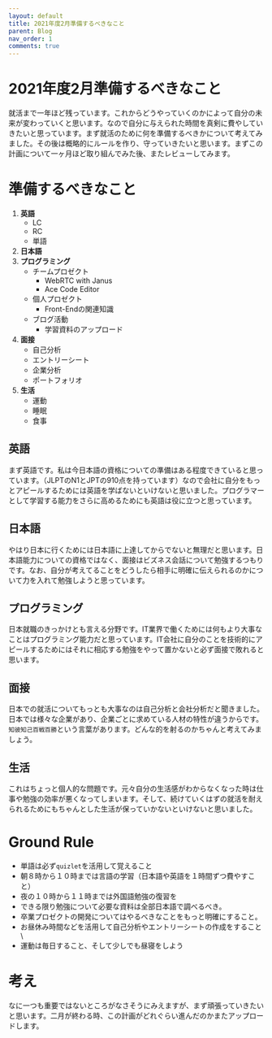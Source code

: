 ```yaml
---
layout: default
title: 2021年度2月準備するべきなこと
parent: Blog
nav_order: 1
comments: true
---
```

# 2021年度2月準備するべきなこと

就活まで一年ほど残っています。これからどうやっていくのかによって自分の未来が変わっていくと思います。なので自分に与えられた時間を真剣に費やしていきたいと思っています。まず就活のために何を準備するべきかについて考えてみました。その後は概略的にルールを作り、守っていきたいと思います。まずこの計画について一ヶ月ほど取り組んでみた後、またレビューしてみます。

# 準備するべきなこと
1. **英語**
   * LC
   * RC
   * 単語
2. **日本語**
3. **プログラミング**
   * チームプロゼクト
     * WebRTC with Janus
     * Ace Code Editor
   * 個人プロゼクト
     * Front-Endの関連知識
   * ブログ活動
     * 学習資料のアップロード
4. **面接**
   * 自己分析
   * エントリーシート
   * 企業分析
   * ポートフォリオ
5. **生活**
   * 運動
   * 睡眠
   * 食事

## 英語
まず英語です。私は今日本語の資格についての準備はある程度できていると思っています。（JLPTのN1とJPTの910点を持っています）なので会社に自分をもっとアピールするためには英語を学ばないといけないと思いました。プログラマーとして学習する能力をさらに高めるためにも英語は役に立つと思っています。

## 日本語
やはり日本に行くためには日本語に上達してからでないと無理だと思います。日本語能力についての資格ではなく、面接はビズネス会話について勉強するつもりです。なお、自分が考えてることをどうしたら相手に明確に伝えられるのかについて力を入れて勉強しようと思っています。

## プログラミング
日本就職のきっかけとも言える分野です。IT業界で働くためには何もより大事なことはプログラミング能力だと思っています。IT会社に自分のことを技術的にアピールするためにはそれに相応する勉強をやって置かないと必ず面接で敗れると思います。

## 面接
日本での就活についてもっとも大事なのは自己分析と会社分析だと聞きました。日本では様々な企業があり、企業ごとに求めている人材の特性が違うからです。`知彼知己百戦百勝`という言葉があります。どんな的を射るのかちゃんと考えてみましょう。

## 生活
これはちょっと個人的な問題です。元々自分の生活感がわからなくなった時は仕事や勉強の効率が悪くなってしまいます。そして、続けていくはずの就活を耐えられるためにもちゃんとした生活が保っていかないといけないと思いました。

# Ground Rule

* 単語は必ず`quizlet`を活用して覚えること
* 朝８時から１０時までは言語の学習（日本語や英語を１時間ずつ費やすこと）
* 夜の１０時から１１時までは外国語勉強の復習を
* できる限り勉強について必要な資料は全部日本語で調べるべき。
* 卒業プロゼクトの開発についてはやるべきなことをもっと明確にすること。
* お昼休み時間などを活用して自己分析やエントリーシートの作成をすること\
* 運動は毎日すること、そして少しでも昼寝をしよう

# 考え
なに一つも重要ではないところがなさそうにみえますが、まず頑張っていきたいと思います。二月が終わる時、この計画がどれぐらい進んだのかまたアップロードします。